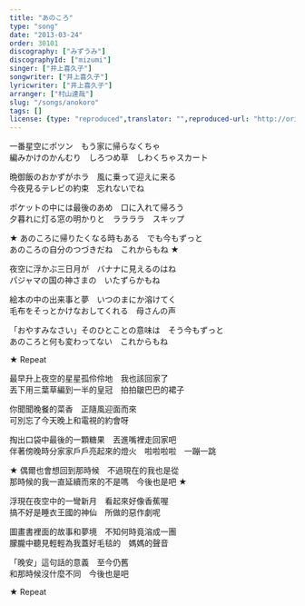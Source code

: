 ```yaml
---
title: "あのころ"
type: "song"
date: "2013-03-24"
order: 30101
discography: ["みずうみ"]
discographyId: ["mizumi"]
singer: ["井上喜久子"]
songwriter: ["井上喜久子"]
lyricwriter: ["井上喜久子"]
arranger: ["村山達哉"]
slug: "/songs/anokoro"
tags: []
license: {type: "reproduced",translator: "",reproduced-url: "http://orikamushi.myweb.hinet.net",reproduced-website: "織歌蟲",author: "Orika"}
---
```


一番星空にポツン　もう家に帰らなくちゃ   
編みかけのかんむり　しろつめ草　しわくちゃスカート   
  
晩御飯のおかずがホラ　風に乗って迎えに来る   
今夜見るテレビの約束　忘れないでね   
  
ポケットの中には最後のあめ　口に入れて帰ろう   
夕暮れに灯る窓の明かりと　ララララ　スキップ   
  
★ あのころに帰りたくなる時もある　でも今もずっと   
あのころの自分のつづきだね　これからもね ★   
  
夜空に浮かぶ三日月が　バナナに見えるのはね   
パジャマの国の神さまの　いたずらかもね   
  
絵本の中の出来事と夢　いつのまにか溶けてく   
毛布をそっとかけなおしてくれる　母さんの声   
  
「おやすみなさい」そのひとことの意味は　そう今もずっと   
あのころと何も変わってない　これからもね   
  
★ Repeat   
  
最早升上夜空的星星孤伶伶地　我也該回家了  
丟下用三葉草編到一半的皇冠　拍拍皺巴巴的裙子  
  
你聞聞晚餐的菜香　正隨風迎面而來  
可別忘了今天晚上和電視的約會呀  
  
掏出口袋中最後的一顆糖果　丟進嘴裡走回家吧  
伴著傍晚時分家家戶戶亮起來的燈火　啦啦啦啦　一蹦一跳  
  
★ 偶爾也會想回到那時候　不過現在的我也是從  
那時候的我一直延續而來的不是嗎　今後也是吧 ★   
  
浮現在夜空中的一彎新月　看起來好像香蕉喔  
搞不好是睡衣王國的神仙　所做的惡作劇呢  
  
圖畫書裡面的故事和夢境　不知何時竟溶成一團  
朦朧中聽見輕輕為我蓋好毛毯的　媽媽的聲音  
  
「晚安」這句話的意義　至今仍舊  
和那時候沒什麼不同　今後也是吧  
  
★ Repeat
